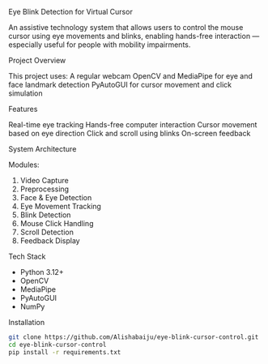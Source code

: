  Eye Blink Detection for Virtual Cursor

An assistive technology system that allows users to control the mouse cursor using eye movements and blinks, enabling hands-free interaction — especially useful for people with mobility impairments.



 Project Overview

This project uses:
A regular webcam
OpenCV and MediaPipe for eye and face landmark detection
PyAutoGUI for cursor movement and click simulation



 Features

Real-time eye tracking
Hands-free computer interaction
Cursor movement based on eye direction
Click and scroll using blinks
On-screen feedback



 System Architecture

Modules:
1. Video Capture
2. Preprocessing
3. Face & Eye Detection
4. Eye Movement Tracking
5. Blink Detection
6. Mouse Click Handling
7. Scroll Detection
8. Feedback Display




 Tech Stack

- Python 3.12+
- OpenCV
- MediaPipe
- PyAutoGUI
- NumPy



 Installation

```bash
git clone https://github.com/Alishabaiju/eye-blink-cursor-control.git
cd eye-blink-cursor-control
pip install -r requirements.txt
